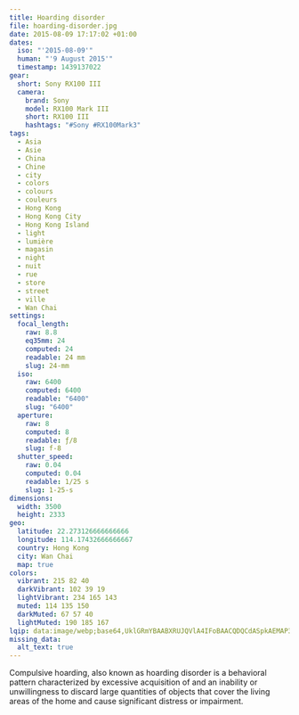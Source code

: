 ```yaml
---
title: Hoarding disorder
file: hoarding-disorder.jpg
date: 2015-08-09 17:17:02 +01:00
dates:
  iso: "'2015-08-09'"
  human: "'9 August 2015'"
  timestamp: 1439137022
gear:
  short: Sony RX100 III
  camera:
    brand: Sony
    model: RX100 Mark III
    short: RX100 III
    hashtags: "#Sony #RX100Mark3"
tags:
  - Asia
  - Asie
  - China
  - Chine
  - city
  - colors
  - colours
  - couleurs
  - Hong Kong
  - Hong Kong City
  - Hong Kong Island
  - light
  - lumière
  - magasin
  - night
  - nuit
  - rue
  - store
  - street
  - ville
  - Wan Chai
settings:
  focal_length:
    raw: 8.8
    eq35mm: 24
    computed: 24
    readable: 24 mm
    slug: 24-mm
  iso:
    raw: 6400
    computed: 6400
    readable: "6400"
    slug: "6400"
  aperture:
    raw: 8
    computed: 8
    readable: ƒ/8
    slug: f-8
  shutter_speed:
    raw: 0.04
    computed: 0.04
    readable: 1/25 s
    slug: 1-25-s
dimensions:
  width: 3500
  height: 2333
geo:
  latitude: 22.273126666666666
  longitude: 114.17432666666667
  country: Hong Kong
  city: Wan Chai
  map: true
colors:
  vibrant: 215 82 40
  darkVibrant: 102 39 19
  lightVibrant: 234 165 143
  muted: 114 135 150
  darkMuted: 67 57 40
  lightMuted: 190 185 167
lqip: data:image/webp;base64,UklGRmYBAABXRUJQVlA4IFoBAACQDQCdASpkAEMAP3Gqylo0rbw6rbd7M4AuCWUAz2dRq/7FkgrClw8IuLWDIHnv21hcRAU8pe4zSwu/66PdZww7aU/XFSHpFU4AZnOPDm1ndj0OPZ3EaxCrNYYuUHO+ea/Q62C3VocJCfNH538BHQ+lb+Vp8QAA/u9Xq+Ro0EB5Sz7rwqc2iS6aFzsdfdOzJuMztpieAEKLwuqbXFBz88v/RSgyNBNXeVzB+mwqBQ7g4oPx7LvAG8i+m8xnN5f6P7tku50hv8LwwWNDKp4h7ddJczikpICr8urvEd8LBgdjwAt+hcfh+PicUd162fnqQ/sSHXVZOthMLOA0nbXmp2RVV6t20nN4C3Re7azBzxxdF9YMddw8O5WPQnoshRh9dOt3JsXsQ2B4H2Z4DTsIfQh96H/okyqlx8IA29qVZtPRhr3S5n69iIhfb1al3qz8zbgZSpTHzg4AAAAA
missing_data:
  alt_text: true
---
```


Compulsive hoarding, also known as hoarding disorder is a behavioral pattern characterized by excessive acquisition of and an inability or unwillingness to discard large quantities of objects that cover the living areas of the home and cause significant distress or impairment.
